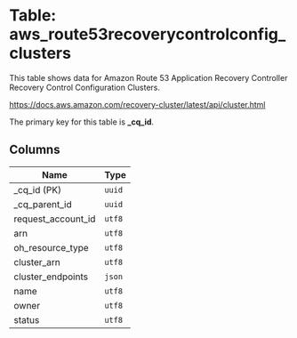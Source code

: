 # Table: aws_route53recoverycontrolconfig_clusters

This table shows data for Amazon Route 53 Application Recovery Controller Recovery Control Configuration Clusters.

https://docs.aws.amazon.com/recovery-cluster/latest/api/cluster.html

The primary key for this table is **_cq_id**.

## Columns

| Name          | Type          |
| ------------- | ------------- |
|_cq_id (PK)|`uuid`|
|_cq_parent_id|`uuid`|
|request_account_id|`utf8`|
|arn|`utf8`|
|oh_resource_type|`utf8`|
|cluster_arn|`utf8`|
|cluster_endpoints|`json`|
|name|`utf8`|
|owner|`utf8`|
|status|`utf8`|
